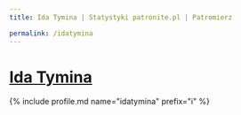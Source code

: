 ```yaml
---
title: Ida Tymina | Statystyki patronite.pl | Patromierz

permalink: /idatymina
---
```


# [Ida Tymina](https://patronite.pl/idatymina)

{% include profile.md name="idatymina" prefix="i" %}
